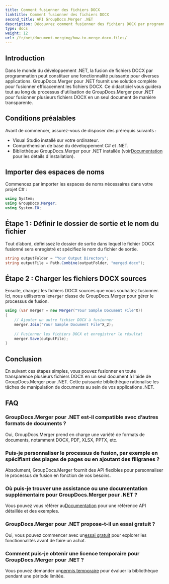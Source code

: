 ```yaml
---
title: Comment fusionner des fichiers DOCX
linktitle: Comment fusionner des fichiers DOCX
second_title: API GroupDocs.Merger .NET
description: Découvrez comment fusionner des fichiers DOCX par programme dans .NET à l'aide de GroupDocs.Merger, simplifiant ainsi efficacement les tâches de manipulation de documents.
type: docs
weight: 12
url: /fr/net/document-merging/how-to-merge-docx-files/
---
```

## Introduction
Dans le monde du développement .NET, la fusion de fichiers DOCX par programmation peut constituer une fonctionnalité puissante pour diverses applications. GroupDocs.Merger pour .NET fournit une solution complète pour fusionner efficacement les fichiers DOCX. Ce didacticiel vous guidera tout au long du processus d'utilisation de GroupDocs.Merger pour .NET pour fusionner plusieurs fichiers DOCX en un seul document de manière transparente.
## Conditions préalables
Avant de commencer, assurez-vous de disposer des prérequis suivants :
- Visual Studio installé sur votre ordinateur.
- Compréhension de base du développement C# et .NET.
-  Bibliothèque GroupDocs.Merger pour .NET installée (voir[Documentation](https://reference.groupdocs.com/merger/net/) pour les détails d'installation).

## Importer des espaces de noms
Commencez par importer les espaces de noms nécessaires dans votre projet C# :
```csharp
using System; 
using GroupDocs.Merger;
using System.IO;
```
## Étape 1 : Définir le dossier de sortie et le nom du fichier
Tout d’abord, définissez le dossier de sortie dans lequel le fichier DOCX fusionné sera enregistré et spécifiez le nom du fichier de sortie.
```csharp
string outputFolder = "Your Output Directory";
string outputFile = Path.Combine(outputFolder, "merged.docx");
```
## Étape 2 : Charger les fichiers DOCX sources
Ensuite, chargez les fichiers DOCX sources que vous souhaitez fusionner. Ici, nous utiliserons le`Merger` classe de GroupDocs.Merger pour gérer le processus de fusion.
```csharp
using (var merger = new Merger("Your Sample Document File"X))
{
    // Ajouter un autre fichier DOCX à fusionner
    merger.Join("Your Sample Document File"X_2);
    
    // Fusionner les fichiers DOCX et enregistrer le résultat
    merger.Save(outputFile);
}
```

## Conclusion
En suivant ces étapes simples, vous pouvez fusionner en toute transparence plusieurs fichiers DOCX en un seul document à l'aide de GroupDocs.Merger pour .NET. Cette puissante bibliothèque rationalise les tâches de manipulation de documents au sein de vos applications .NET.
## FAQ
### GroupDocs.Merger pour .NET est-il compatible avec d’autres formats de documents ?
Oui, GroupDocs.Merger prend en charge une variété de formats de documents, notamment DOCX, PDF, XLSX, PPTX, etc.
### Puis-je personnaliser le processus de fusion, par exemple en spécifiant des plages de pages ou en ajoutant des filigranes ?
Absolument, GroupDocs.Merger fournit des API flexibles pour personnaliser le processus de fusion en fonction de vos besoins.
### Où puis-je trouver une assistance ou une documentation supplémentaire pour GroupDocs.Merger pour .NET ?
 Vous pouvez vous référer au[Documentation](https://reference.groupdocs.com/merger/net/) pour une référence API détaillée et des exemples.
### GroupDocs.Merger pour .NET propose-t-il un essai gratuit ?
 Oui, vous pouvez commencer avec un[essai gratuit](https://releases.groupdocs.com/) pour explorer les fonctionnalités avant de faire un achat.
### Comment puis-je obtenir une licence temporaire pour GroupDocs.Merger pour .NET ?
 Vous pouvez demander un[permis temporaire](https://purchase.groupdocs.com/temporary-license/) pour évaluer la bibliothèque pendant une période limitée.